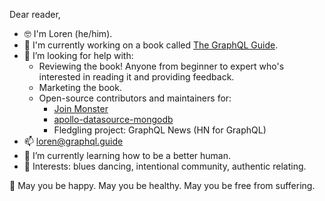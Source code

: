 Dear reader,

- 🤓 I'm Loren (he/him). 
- 📖 I'm currently working on a book called [The GraphQL Guide](https://graphql.guide/).
- 🤔 I’m looking for help with:
  - Reviewing the book! Anyone from beginner to expert who's interested in reading it and providing feedback.
  - Marketing the book.
  - Open-source contributors and maintainers for:
    - [Join Monster](https://github.com/join-monster/join-monster/)
    - [apollo-datasource-mongodb](https://github.com/GraphQLGuide/apollo-datasource-mongodb/)
    - Fledgling project: GraphQL News (HN for GraphQL)
- 📫 loren@graphql.guide
- 🌱 I’m currently learning how to be a better human.
- 💃 Interests: blues dancing, intentional community, authentic relating.

🖖 May you be happy. May you be healthy. May you be free from suffering.
